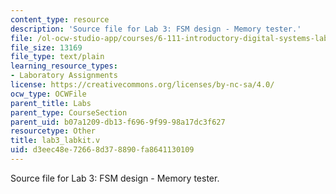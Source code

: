 ```yaml
---
content_type: resource
description: 'Source file for Lab 3: FSM design - Memory tester.'
file: /ol-ocw-studio-app/courses/6-111-introductory-digital-systems-laboratory-spring-2006/d3eec48e72668d378890fa8641130109_lab3_labkit.v
file_size: 13169
file_type: text/plain
learning_resource_types:
- Laboratory Assignments
license: https://creativecommons.org/licenses/by-nc-sa/4.0/
ocw_type: OCWFile
parent_title: Labs
parent_type: CourseSection
parent_uid: b07a1209-db13-f696-9f99-98a17dc3f627
resourcetype: Other
title: lab3_labkit.v
uid: d3eec48e-7266-8d37-8890-fa8641130109
---
```

Source file for Lab 3: FSM design - Memory tester.